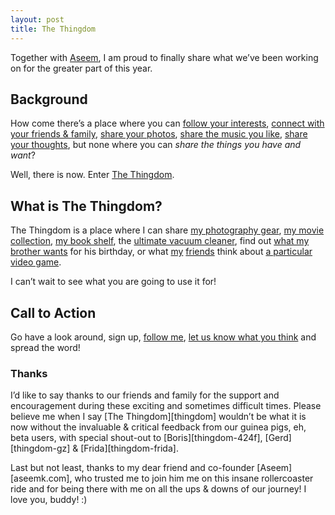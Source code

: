 ```yaml
---
layout: post
title: The Thingdom
---
```

Together with [Aseem][aseemk.com], I am proud to finally share what we’ve been
working on for the greater part of this year.

## Background
How come there’s a place where you can [follow your interests][twitter],
[connect with your friends & family][facebook], [share your photos][flickr],
[share the music you like][lastfm], [share your thoughts][blog], but none
where you can *share the things you have and want*?

Well, there is now. Enter [The Thingdom][thingdom].

## What is The Thingdom?

The Thingdom is a place where I can share [my photography gear][ex-1], [my movie
collection][ex-2], [my book shelf][ex-3], the [ultimate vacuum cleaner][ex-4],
find out [what my brother wants][ex-5] for his birthday, or what [my][thingdom-gz]
[friends][thingdom-424f] think about [a particular video game][ex-6].

I can’t wait to see what you are going to use it for!


## Call to Action
Go have a look around, sign up, [follow me][thingdom-profile], [let us
know what you think][feedback] and spread the word!


### Thanks

<p class="footnote" markdown="1">I’d like to say thanks to our friends and
family for the support and encouragement during these exciting and sometimes
difficult times. Please believe me when I say [The Thingdom][thingdom] wouldn’t
be what it is now without the invaluable & critical feedback from our guinea
pigs, eh, beta users, with special shout-out to [Boris][thingdom-424f],
[Gerd][thingdom-gz] & [Frida][thingdom-frida].</p>

<p class="footnote" markdown="1">Last but not least, thanks to my dear friend
and co-founder [Aseem][aseemk.com], who trusted me to join him me on this insane
rollercoaster ride and for being there with me on all the ups & downs of our
journey! I love you, buddy! :)</p>


[aseemk.com]: http://aseemk.com/
[thingdom]: http://www.thethingdom.com/
[twitter]: http://twitter.com/gasi
[facebook]: http://facebook.com/daniel.gasienica
[flickr]: http://flickr.com/photos/gasi
[lastfm]: http://www.last.fm/user/follkommen
[blog]: http://www.gasi.ch/blog/

[ex-1]: http://thethingdom.com/gasi/photography
[ex-2]: http://www.thethingdom.com/gasi/movies-tv
[ex-3]: http://www.thethingdom.com/gasi/books
[ex-4]: http://www.thethingdom.com/182-Nilfisk-Backuum
[ex-5]: http://www.thethingdom.com/tg/wants
[ex-6]: http://www.thethingdom.com/2118-Deus-Ex-Human-Revolution#discussion

[thingdom-profile]: http://www.thethingdom.com/gasi
[thingdom-424f]: http://www.thethingdom.com/424f
[thingdom-gz]: http://www.thethingdom.com/gz
[thingdom-frida]: http://www.thethingdom.com/frida
[feedback]: mailto:feedback@thethingdom.com
